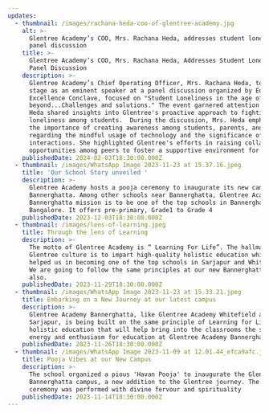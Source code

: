 ```yaml
---
updates:
  - thumbnail: /images/rachana-heda-coo-of-glentree-academy.jpg
    alt: >-
      Glentree Academy’s COO, Mrs. Rachana Heda, addresses student loneliness at
      panel discussion
    title: >-
      Glentree Academy’s COO, Mrs. Rachana Heda, Addresses Student Loneliness at
      Panel Discussion
    description: >-
      Glentree Academy’s Chief Operating Officer, Mrs. Rachana Heda, took center
      stage as an eminent speaker at a panel discussion organized by Education
      Excellence Conclave, focused on "Student Loneliness in the age of AI and
      beyond...Challenges and solutions." The event garnered attention as Mrs.
      Heda shared insights into Glentree's proactive approach to fighting
      loneliness among students.  During the discussion, Mrs. Heda emphasized
      the importance of creating awareness among students, parents, and teachers
      regarding the mindful usage of technology and the significance of social
      interactions. She highlighted Glentree's efforts in raising collaboration
      opportunities among peers to foster a supportive environment for students.
    publishedDate: 2024-02-03T18:30:00.000Z
  - thumbnail: /images/WhatsApp Image 2023-11-23 at 15.37.16.jpeg
    title: 'Our School Story unveiled '
    description: >-
      Glentree Academy hosts a pooja ceremony to inaugurate its new campus at
      Bannerghatta. Among other schools near Bannerghatta, Glentree Academy
      Bannerghatta mission is to be one of the top schools in Bannerghatta Road,
      Bangalore. It offers pre-primary, Grade1 to Grade 4
    publishedDate: 2023-12-03T18:30:00.000Z
  - thumbnail: /images/lens-of-learning.jpeg
    title: Through the lens of Learning
    description: >-
      The motto of Glentree Academy is “ Learning For Life”. The hallmark of the
      Glentree culture is to impart high-quality holistic education which has
      helped us in becoming one of the top schools in Sarjapur and Whitefield.
      We are going to follow the same principles at our new Bannerghatta campus
      also.
    publishedDate: 2023-11-29T18:30:00.000Z
  - thumbnail: /images/WhatsApp Image 2023-11-23 at 15.33.21.jpeg
    title: Embarking on a New Journey at our latest campus
    description: >-
      Glentree Academy Bannerghatta, like Glentree Academy Whitefield and
      Sarjapur, is being built on the same principle of Learning for Life and
      holistic education that will help bring into the classrooms the same
      energy and enthusiasm for education at Glentree Academy Bannerghatta also.
    publishedDate: 2023-11-26T18:30:00.000Z
  - thumbnail: /images/WhatsApp Image 2023-11-09 at 12.01.44_efca9afc.jpg
    title: Pooja Vibes at our New Campus
    description: >-
      The school organized a pious 'Havan Pooja' to inaugurate the Glentree
      Bannerghatta campus, a new addition to the Glentree journey. The whole
      ceremony was performed with divine fervour and spirituality
    publishedDate: 2023-11-14T18:30:00.000Z
---
```



